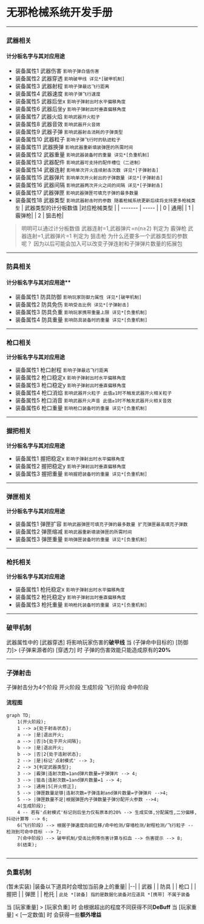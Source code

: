 

# 无邪枪械系统开发手册
---
### 武器相关
#### 计分板名字与其对应用途

- 装备属性1 武器伤害
`影响子弹白值伤害`
- 装备属性2 武器穿透
`影响破甲线 详见*[破甲机制] `
- 装备属性3 武器射程
`影响子弹最远飞行距离`
- 装备属性4 武器速度
`影响子弹飞行速度`
- 装备属性5 武器后坐x
`影响子弹射出时水平偏移角度`
- 装备属性6 武器后坐y
`影响子弹射出时垂直偏移角度`
- 装备属性7 武器火焰
`影响武器开火粒子`
- 装备属性8 武器音效
`影响武器开火音效`
- 装备属性9 武器子弹
`影响武器射击消耗的子弹类型`
- 装备属性10 武器粒子
`影响子弹飞行时的轨迹粒子`
- 装备属性11 武器换弹
`影响武器重新填装弹匣的所需时间`
- 装备属性12 武器重量
`影响武器装备时的重量 详见*[负重机制]`
- 装备属性13 武器配件
`影响武器可支持的配件槽位（二进制）`
- 装备属性14 武器连射
`影响单次开火连续射击次数 详见*[子弹射击]`
- 装备属性15 武器弹片
`影响单次开火射出的子弹数量 详见*[子弹射击]`
- 装备属性16 武器间隔
`影响武器两次开火之间的间隔 详见*[子弹射击]`
- 装备属性17 武器弹匣
`影响武器弹匣可填充子弹的最多数量`
- 装备属性18 武器类型
`影响武器射击时的参数 随着枪械系统更新后续将支持更多枪械类型`
| 武器类型的计分板数值 |对应枪械类型       |
| ------- | ----- |
|    0    | 通用|
|    1    | 霰弹枪|
|    2    | 狙击枪|
> 明明可以通过计分板数值
>  武器连射=1,武器弹片=n(n≥2) 判定为 霰弹枪
>  武器连射=1,武器弹片=1 判定为 狙击枪
>  为什么还要多一个武器类型的参数呢？
> 因为以后可能会加入可以改变子弹连射和子弹弹片数量的拓展包 

---
### 防具相关
#### 计分板名字与其对应用途**

- 装备属性1 防具防御
`影响玩家防御力属性 详见*[破甲机制]`
- 装备属性2 防具免伤
`影响受击比例 详见*[子弹射击]`
- 装备属性3 防具负重
`影响玩家携带重量上限 详见*[负重机制]`
- 装备属性4 防具重量
`影响防具装备时的重量 详见*[负重机制]`

---
### 枪口相关
**计分板名字与其对应用途**
- 装备属性1 	枪口射程
`影响子弹最远飞行距离`
- 装备属性2 枪口稳定x
`影响子弹射出时水平偏移角度`
- 装备属性3 枪口稳定y
`影响子弹射出时垂直偏移角度`
- 装备属性4 枪口消焰
`影响武器开火粒子 此值≥1时不触发武器开火相关粒子`
- 装备属性5 枪口消音
`影响武器开火声音 此值≥1时不触发武器开火相关音效`
- 装备属性6 枪口重量
`影响枪口装备时的重量 详见*[负重机制]`

---
### 握把相关
**计分板名字与其对应用途**
- 装备属性1 握把稳定x
`影响子弹射出时水平偏移角度`
- 装备属性2 握把稳定y
`影响子弹射出时垂直偏移角度`
- 装备属性3 握把重量
`影响握把装备时的重量 详见*[负重机制]`

---
### 弹匣相关
**计分板名字与其对应用途**
- 装备属性1 弹匣扩容
`影响武器弹匣可填充子弹的最多数量 扩充弹匣最高填充子弹数`
- 装备属性2 弹匣缩减
`影响武器重新填装弹匣的所需时间`
- 装备属性3 弹匣重量
`影响弹匣装备时的重量 详见*[负重机制]`

---
### 枪托相关
**计分板名字与其对应用途**
- 装备属性1 枪托稳定x
`影响子弹射出时水平偏移角度`
- 装备属性2 枪托稳定y
`影响子弹射出时垂直偏移角度`
- 装备属性3 枪托重量
`影响枪托装备时的重量 详见*[负重机制]`

---
### 破甲机制
武器属性中的 [武器穿透] 将影响玩家伤害的**破甲线**
当 (子弹命中目标的) [防御力]> (子弹来源者的) [穿透力] 时
子弹的伤害效能只能造成原有的**20%**

---
### 子弹射击
子弹射击分为4个阶段 开火阶段 生成阶段 飞行阶段 命中阶段
#### 流程图

```mermaid
graph TD;
    1(开火阶段);
    1 --> a{处于射击状态};
    a --> |是|退出开火;
    a --> |否|b{处于开火间隔};
    b --> |是|退出开火;
    b --> |否|2{处于连射状态};
    2 --> |是|标记'点射模式' --> 3;
    2 --> 3{判定武器类型};
    3 --> |霰弹|连射次数=1and弹片数量=子弹弹片 --> 4;
    3 --> |狙击|连射次数=1and弹片数量=1 --> 4;
    3 --> |通用|5[开火修正];
	5 --> |弹匣数量足够|连射次数=子弹连射and弹片数量=子弹弹片 -->4;
	5 --> |弹匣数量不足|根据弹匣内子弹数量子弹分配开火参数 -->4;
    4(生成阶段);
    4 -- 若有'点射模式'标记则后坐力仅有原本的20% --> 生成实体,分配属性,二分偏移,抖动计算等 --> 6;
    6(飞行阶段) --> 根据子弹速度向前位移/命中检测/穿墙检测/射程检测/飞行粒子 --检测到可命中目标 --> 7;
    7(命中阶段) --> 破甲机制/受击比例等伤害计算与扣血 --> 伤害提示 --> 8;
    8(结束);
    
```

---
### 负重机制
(暂未实装)
|装备以下道具时会增加当前身上的重量|
|--|
| 武器 |
| 防具 |
| 枪口 | 
| 握把 | 
| 弹匣 | 
| 枪托 | 
`此处 *[装备] 指的是数据化装备对应道具 *[携带] 不属于装备`

当 [玩家重量] > [玩家负重] 时 会根据超出的程度不同获得不同**DeBuff**
当 [玩家重量] < [一定数值] 时 会获得一些**额外增益**
